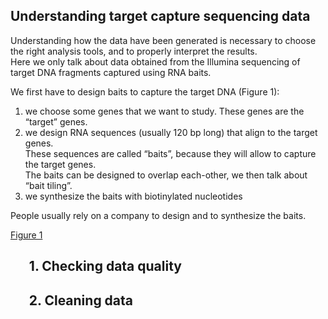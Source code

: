 ## **Understanding target capture sequencing data**

Understanding how the data have been generated is necessary to choose the right analysis tools, and to properly interpret the results.  
Here we only talk about data obtained from the Illumina sequencing of target DNA fragments captured using RNA baits. 

We first have to design baits to capture the target DNA (Figure 1):

1. we choose some genes that we want to study. These genes are the “target” genes.
2. we design RNA sequences (usually 120 bp long) that align to the target genes.  
These sequences are called “baits”, because they will allow to capture the target genes.  
The baits can be designed to overlap each-other, we then talk about “bait tiling”. 
3. we synthesize the baits with biotinylated nucleotides

People usually rely on a company to design and to synthesize the baits.

[Figure 1](bioinfo-utils/docs/advice/images/Fig1_bait_design.pdf)

## &nbsp;&nbsp;&nbsp;&nbsp;&nbsp;&nbsp;**1. Checking data quality**
## &nbsp;&nbsp;&nbsp;&nbsp;&nbsp;&nbsp;**2. Cleaning data**
